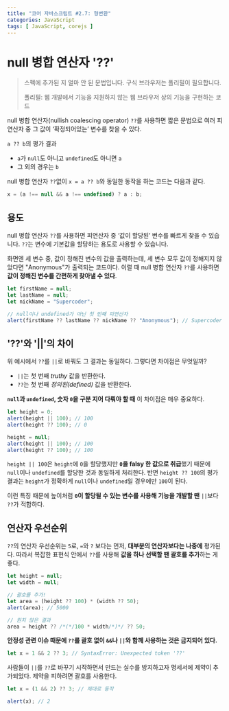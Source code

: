 ```yaml
---
title: "코어 자바스크립트 #2.7: 형변환"
categories: JavaScript
tags: [ JavaScript, corejs ]
---
```

# null 병합 연산자 '??'

> 스펙에 추가된 지 얼마 안 된 문법입니다. 구식 브라우저는 폴리필이 필요합니다.
>
> 폴리필: 웹 개발에서 기능을 지원하지 않는 웹 브라우저 상의 기능을 구현하는 코드

null 병합 연산자(nullish coalescing operator) `??`를 사용하면 짧은 문법으로 여러 피연산자 중 그 값이 ‘확정되어있는’ 변수를 찾을 수 있다.

`a ?? b`의 평가 결과

- `a`가 `null`도 아니고 `undefined`도 아니면 `a`
- 그 외의 경우는 `b`

null 병합 연산자 `??`없이 `x = a ?? b`와 동일한 동작을 하는 코드는 다음과 같다.

```javascript
x = (a !== null && a !== undefined) ? a : b;
```

## 용도

null 병합 연산자 `??`를 사용하면 피연산자 중 ‘값이 할당된’ 변수를 빠르게 찾을 수 있습니다. `??`는 변수에 기본값을 할당하는 용도로 사용할 수 있습니다.

화면엔 세 변수 중, 값이 정해진 변수의 값을 출력하는데, 세 변수 모두 값이 정해지지 않았다면 "Anonymous"가 출력되는 코드이다. 이럴 때 null 병합 연산자 `??`를 사용하면 **값이 정해진 변수를 간편하게 찾아낼 수 있다**.

```javascript
let firstName = null;
let lastName = null;
let nickName = "Supercoder";

// null이나 undefined가 아닌 첫 번째 피연산자
alert(firstName ?? lastName ?? nickName ?? "Anonymous"); // Supercoder
```

## '??'와 '||'의 차이

위 예시에서 `??`를 `||`로 바꿔도 그 결과는 동일하다. 그렇다면 차이점은 무엇일까?

- `||`는 첫 번째 *truthy* 값을 반환한다.
- `??`는 첫 번째 *정의된(defined)* 값을 반환한다.

**`null`과 `undefined`, 숫자 `0`을 구분 지어 다뤄야 할 때** 이 차이점은 매우 중요하다.

```js
let height = 0;
alert(height || 100); // 100
alert(height ?? 100); // 0

height = null;
alert(height || 100); // 100
alert(height ?? 100); // 100
```

`height || 100`은 `height`에 `0`을 할당했지만 **`0`을 falsy 한 값으로 취급**했기 때문에 `null`이나 `undefined`를 할당한 것과 동일하게 처리한다. 반면 `height ?? 100`의 평가 결과는 `height`가 정확하게 `null`이나 `undefined`일 경우에만 `100`이 된다. 

이런 특징 때문에 높이처럼 **`0`이 할당될 수 있는 변수를 사용해 기능을 개발할 땐** `||`보다 `??`가 적합하다.

## 연산자 우선순위

`??`의 연산자 우선순위는 `5`로, `=`와 `?` 보다는 먼저, **대부분의 연산자보다는 나중에** 평가된다. 따라서 복잡한 표현식 안에서 `??`를 사용해 **값을 하나 선택할 땐 괄호를 추가**하는 게 좋다.

```javascript
let height = null;
let width = null;

// 괄호를 추가!
let area = (height ?? 100) * (width ?? 50);
alert(area); // 5000

// 원치 않은 결과
area = height ?? /*(*/100 * width/*)*/ ?? 50;
```

**안정성 관련 이슈 때문에 `??`를 괄호 없이  `&&`나 `||`와 함께 사용하는 것은 금지되어 있다.**

```javascript
let x = 1 && 2 ?? 3; // SyntaxError: Unexpected token '??'
```

사람들이 `||`를 `??`로 바꾸기 시작하면서 만드는 실수를 방지하고자 명세서에 제약이 추가되었다. 제약을 피하려면 괄호를 사용한다.

```javascript
let x = (1 && 2) ?? 3; // 제대로 동작

alert(x); // 2
```